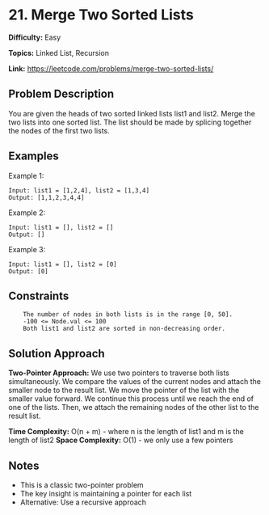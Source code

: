 # 21. Merge Two Sorted Lists

**Difficulty:** Easy

**Topics:** Linked List, Recursion

**Link:** https://leetcode.com/problems/merge-two-sorted-lists/

## Problem Description

You are given the heads of two sorted linked lists list1 and list2.
Merge the two lists into one sorted list. The list should be made by splicing together the nodes of the first two lists.

## Examples

Example 1:
```
Input: list1 = [1,2,4], list2 = [1,3,4]
Output: [1,1,2,3,4,4]
```
Example 2:
```
Input: list1 = [], list2 = []
Output: []
```
Example 3:
```
Input: list1 = [], list2 = [0]
Output: [0]
```

## Constraints
```
    The number of nodes in both lists is in the range [0, 50].
    -100 <= Node.val <= 100
    Both list1 and list2 are sorted in non-decreasing order.
```


## Solution Approach

**Two-Pointer Approach:**
We use two pointers to traverse both lists simultaneously. We compare the values of the current nodes and attach the smaller node to the result list. We move the pointer of the list with the smaller value forward. We continue this process until we reach the end of one of the lists. Then, we attach the remaining nodes of the other list to the result list.

**Time Complexity:** O(n + m) - where n is the length of list1 and m is the length of list2
**Space Complexity:** O(1) - we only use a few pointers

## Notes

- This is a classic two-pointer problem
- The key insight is maintaining a pointer for each list
- Alternative: Use a recursive approach
